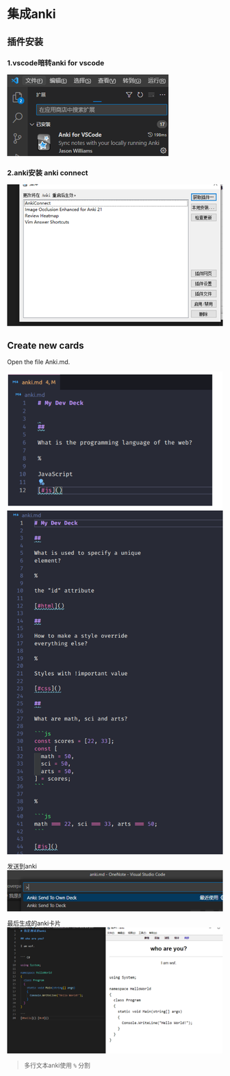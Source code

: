 # 集成anki

## 插件安装
### 1.vscode暗转anki for vscode
![](images/20221125211239.png)

### 2.anki安装 anki connect
![](images/20221125211409.png)


## Create new cards

Open the file Anki.md.

![](images/20221125211631.png)
![](images/20221125211712.png)

发送到anki
![](images/20221125211926.png)

最后生成的anki卡片
![](images/20221125212056.png)

>多行文本anki使用 `%` 分割

